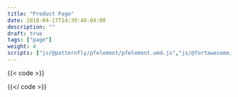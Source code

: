 ```yaml
---
title: "Product Page"
date: 2018-04-17T14:39:40-04:00
description: ""
draft: true
tags: ["page"]
weight: 4
scripts: ["js/@patternfly/pfelement/pfelement.umd.js","js/@fortawesome/fontawesome-svg-core/index.js","js/@fortawesome/pro-solid-svg-icons/index.js", "js/@rhd/dp-alert.js"]
---
```


{{< code >}}

{{</ code >}}